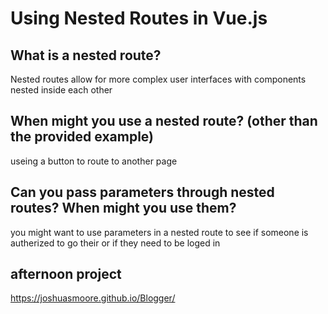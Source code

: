 # Using Nested Routes in Vue.js

## What is a nested route?

Nested routes allow for more complex user interfaces with components nested inside each other

## When might you use a nested route? (other than the provided example)

useing a button to route to another page

## Can you pass parameters through nested routes? When might you use them?

you might want to use parameters in a nested route to see if someone is autherized to go their or if they need to be loged in

## afternoon project

 https://joshuasmoore.github.io/Blogger/